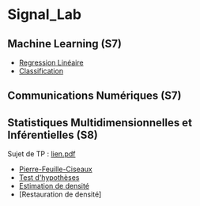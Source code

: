 # Signal_Lab
## Machine Learning (S7)
- [Regression Linéaire](Régression_Linéaire.ipynb)
- [Classification](Classification.ipynb)

## Communications Numériques (S7)


## Statistiques Multidimensionnelles et Inférentielles (S8)
Sujet de TP : [lien.pdf](polyTP.pdf)
- [Pierre-Feuille-Ciseaux](2G3TP5-TP1-WEIDLE-LANFREDI.nb)
- [Test d'hypothèses](2G3TP5_TP2_WEIDLE_LANFREDI.nb)
- [Estimation de densité](2G3TP5_TP3_WEIDLE_LANFREDI.ipynb)
- [Restauration de densité]



